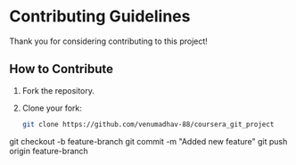 # Contributing Guidelines

Thank you for considering contributing to this project!

## How to Contribute

1. Fork the repository.
2. Clone your fork:

   ```bash
   git clone https://github.com/venumadhav-88/coursera_git_project

git checkout -b feature-branch git commit -m "Added new feature" git push origin feature-branch
